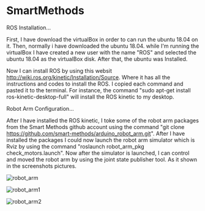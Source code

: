 # SmartMethods
ROS Installation...


First, I have download the virtualBox in order to can run the ubuntu 18.04 on it.
Then, normally i have downloaded the ubuntu 18.04.
while I'm running the virtualBox I have created a new user with the name "ROS" and selected the ubuntu 18.04 as the virtualBox disk.
After that, the ubuntu was Installed.

Now I can install ROS by using this websit http://wiki.ros.org/kinetic/Installation/Source. Where it has all the instructions and codes to install the ROS. I copied each command and pasted it to the terminal. For instance, the command "sudo apt-get install ros-kinetic-desktop-full" will install the ROS kinetic to my desktop.

Robot Arm Configuration...


After I have installed the ROS kinetic, I toke some of the robot arm packages from the Smart Methods github account using the command "git clone https://github.com/smart-methods/arduino_robot_arm.git". After I have installed the packages I could now launch the robot arm simulator which is Rviz by using the command "roslaunch robot_arm_pkg check_motors.launch". Now after the simulator is launched, I can control and moved the robot arm by using the joint state publisher tool. As it shown in the screenshots pictures.



![robot_arm](https://user-images.githubusercontent.com/85957795/122151523-63219d00-ce68-11eb-9553-79a9ba44eb42.png)

![robot_arm1](https://user-images.githubusercontent.com/85957795/122151538-6b79d800-ce68-11eb-8733-ac3eeed0a1f2.png)

![robot_arm2](https://user-images.githubusercontent.com/85957795/122151548-6fa5f580-ce68-11eb-9f3e-f2ec74892ef6.png)
